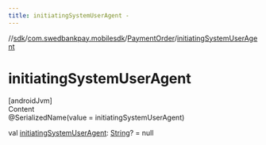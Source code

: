```yaml
---
title: initiatingSystemUserAgent -
---
```

//[sdk](../../../index)/[com.swedbankpay.mobilesdk](../index)/[PaymentOrder](index)/[initiatingSystemUserAgent](initiating-system-user-agent)



# initiatingSystemUserAgent  
[androidJvm]  
Content  
@SerializedName(value = initiatingSystemUserAgent)  
  
val [initiatingSystemUserAgent](initiating-system-user-agent): [String](https://kotlinlang.org/api/latest/jvm/stdlib/kotlin/-string/index.html)? = null  



